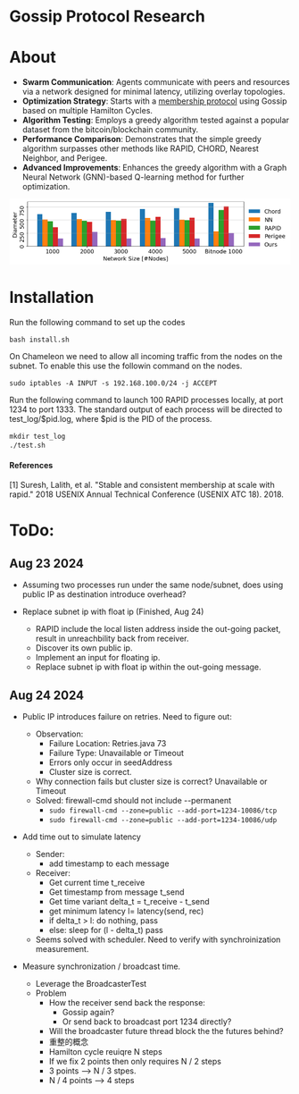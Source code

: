 Gossip Protocol Research
===================
# About

- **Swarm Communication**: Agents communicate with peers and resources via a network designed for minimal latency, utilizing overlay topologies.
- **Optimization Strategy**: Starts with a [membership protocol](#References) using Gossip based on multiple Hamilton Cycles.
- **Algorithm Testing**: Employs a greedy algorithm tested against a popular dataset from the bitcoin/blockchain community.
- **Performance Comparison**: Demonstrates that the simple greedy algorithm surpasses other methods like RAPID, CHORD, Nearest Neighbor, and Perigee.
- **Advanced Improvements**: Enhances the greedy algorithm with a Graph Neural Network (GNN)-based Q-learning method for further optimization.

<img src="diameter.png" width="800">

# Installation
Run the following command to set up the codes
```
bash install.sh
```

On Chameleon we need to allow all incoming traffic from the nodes on the subnet. To enable this use the followin command on the nodes.
```
sudo iptables -A INPUT -s 192.168.100.0/24 -j ACCEPT
```

Run the following command to launch 100 RAPID processes locally, at port 1234 to port 1333. The standard output of each process will be directed to test_log/$pid.log, where $pid is the PID of the process.

```
mkdir test_log
./test.sh
```

#### References
[1] Suresh, Lalith, et al. "Stable and consistent membership at scale with rapid." 2018 USENIX Annual Technical Conference (USENIX ATC 18). 2018.

# ToDo:
## Aug 23 2024 
- Assuming two processes run under the same node/subnet, does using public IP as destination introduce overhead?

- Replace subnet ip with float ip (Finished, Aug 24)
    - RAPID include the local listen address inside the out-going packet, result in unreachbility back from receiver. 
    - Discover its own public ip.
    - Implement an input for floating ip.
    - Replace subnet ip with float ip within the out-going message.

## Aug 24 2024
- Public IP introduces failure on retries. Need to figure out:
    - Observation:
        - Failure Location: Retries.java 73
        - Failure Type: Unavailable or Timeout 
        - Errors only occur in seedAddress
        - Cluster size is correct.
    - Why connection fails but cluster size is correct? Unavailable or Timeout
    - Solved: firewall-cmd should not include --permanent
        - `sudo firewall-cmd --zone=public --add-port=1234-10086/tcp`
        - `sudo firewall-cmd --zone=public --add-port=1234-10086/udp`

- Add time out to simulate latency
    - Sender: 
        - add timestamp to each message
    - Receiver:
        - Get current time t_receive
        - Get timestamp from message t_send
        - Get time variant delta_t = t_receive - t_send
        - get minimum latency l=  latency(send, rec)
        - if delta_t > l:
            do nothing, pass
        - else:
            sleep for (l - delta_t)
            pass
    - Seems solved with scheduler. Need to verify with synchroinization measurement.

- Measure synchronization / broadcast time.
    - Leverage the BroadcasterTest
    - Problem
        - How the receiver send back the response:
            - Gossip again?
            - Or send back to broadcast port 1234 directly?
        - Will the broadcaster future thread block the the futures behind?
        - 重整的概念
        - Hamilton cycle reuiqre N steps
        - If we fix 2 points then only requires N / 2 steps
        - 3 points --> N / 3 stpes.
        - N / 4 points --> 4 steps

